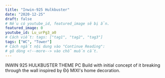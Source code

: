 ```yaml
---
title: "Inwin-925 Hulkbuster"
date: "2020-12-25"
draft: false
# Nếu có youtube_id, featured_image sẽ bị ẩn.
featured_image: 0
youtube_id: Lu_urPg3_a0
# Cách viết: tags: ["tag1", "tag2", "tag3"]
tags: ["WC", "Tower"]
# Cách ngắt nội dung vào "Continue Reading":
# gõ dòng <!--more--> vào chỗ muốn cắt.
---
```


INWIN 925 HULKBUSTER THEME PC Build with initial concept of it breaking through the wall inspired by Độ MIXI's home decoration.
